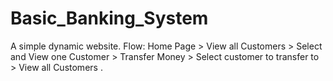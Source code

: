 # Basic_Banking_System
A simple dynamic website.
Flow: Home Page > View all Customers > Select and View one
Customer > Transfer Money > Select customer to transfer to >
View all Customers .
